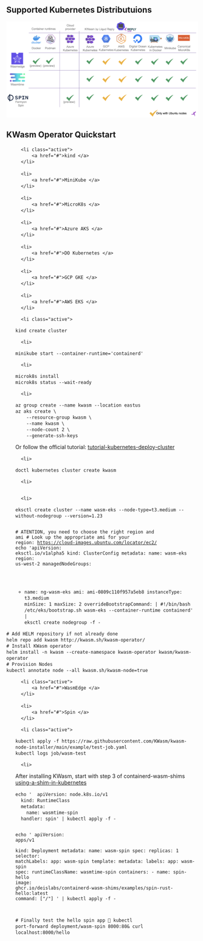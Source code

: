 ## Supported Kubernetes Distributuions 
![support matrix](./assets/img/support_matrix.png)

## KWasm Operator Quickstart
<ul class="tab" data-tab="1e081df9-bdc6-4e81-8552-aa0a915568e9" data-name="install">
  
      <li class="active">
          <a href="#">kind </a>
      </li>
  
      <li>
          <a href="#">MiniKube </a>
      </li>
  
      <li>
          <a href="#">MicroK8s </a>
      </li>
  
      <li>
          <a href="#">Azure AKS </a>
      </li>
  
      <li>
          <a href="#">DO Kubernetes </a>
      </li>
  
      <li>
          <a href="#">GCP GKE </a>
      </li>
  
      <li>
          <a href="#">AWS EKS </a>
      </li>
  
</ul>
<ul class="tab-content" id="1e081df9-bdc6-4e81-8552-aa0a915568e9" data-name="install">
  
      <li class="active">
<div class="language-bash highlighter-rouge"><div class="highlight"><pre class="highlight"><code>kind create cluster
</code></pre></div></div>
</li>
  
      <li>
<div class="language-bash highlighter-rouge"><div class="highlight"><pre class="highlight"><code>minikube start <span class="nt">--container-runtime</span><span class="o">=</span><span class="s1">'containerd'</span>
</code></pre></div></div>
</li>
  
      <li>
<div class="language-bash highlighter-rouge"><div class="highlight"><pre class="highlight"><code>microk8s <span class="nb">install
</span>microk8s status <span class="nt">--wait-ready</span>
</code></pre></div></div>
</li>
  
      <li>
<div class="language-bash highlighter-rouge"><div class="highlight"><pre class="highlight"><code>az group create <span class="nt">--name</span> kwasm <span class="nt">--location</span> eastus
az aks create <span class="se">\</span>
    <span class="nt">--resource-group</span> kwasm <span class="se">\</span>
    <span class="nt">--name</span> kwasm <span class="se">\</span>
    <span class="nt">--node-count</span> 2 <span class="se">\</span>
    <span class="nt">--generate-ssh-keys</span>
</code></pre></div></div>
<p>Or follow the official tutorial: <a href="https://learn.microsoft.com/en-us/azure/aks/tutorial-kubernetes-deploy-cluster">tutorial-kubernetes-deploy-cluster</a></p>
</li>
  
      <li>
<div class="language-bash highlighter-rouge"><div class="highlight"><pre class="highlight"><code>doctl kubernetes cluster create kwasm
</code></pre></div></div>
</li>
  
      <li>
<div class="language-bash highlighter-rouge"><div class="highlight"><pre class="highlight"><code></code></pre></div></div>
</li>
  
      <li>
<div class="language-bash highlighter-rouge"><div class="highlight"><pre class="highlight"><code>eksctl create cluster <span class="nt">--name</span> wasm-eks <span class="nt">--node-type</span><span class="o">=</span>t3.medium <span class="nt">--without-nodegroup</span> <span class="nt">--version</span><span class="o">=</span>1.23

<span class="c"># ATENTION, you need to choose the right region and ami</span>
<span class="c"># Look up the appropriate ami for your region: https://cloud-images.ubuntu.com/locator/ec2/</span>
<span class="nb">echo</span> <span class="s1">'apiVersion: eksctl.io/v1alpha5
kind: ClusterConfig
metadata:
  name: wasm-eks
  region: us-west-2
managedNodeGroups:
  - name: ng-wasm-eks
    ami: ami-0809c110f957a5eb8
    instanceType: t3.medium
    minSize: 1
    maxSize: 2
    overrideBootstrapCommand: |
      #!/bin/bash
      /etc/eks/bootstrap.sh wasm-eks --container-runtime containerd'</span> | eksctl create nodegroup <span class="nt">-f</span> -
</code></pre></div></div>
</li>
  
</ul>

<div class="language-bash highlighter-rouge"><div class="highlight"><pre class="highlight"><code><span class="c"># Add HELM repository if not already done</span>
helm repo add kwasm http://kwasm.sh/kwasm-operator/
<span class="c"># Install KWasm operator</span>
helm <span class="nb">install</span> <span class="nt">-n</span> kwasm <span class="nt">--create-namespace</span> kwasm-operator kwasm/kwasm-operator
<span class="c"># Provision Nodes</span>
kubectl annotate node <span class="nt">--all</span> kwasm.sh/kwasm-node<span class="o">=</span><span class="nb">true</span>
</code></pre></div></div>

<ul class="tab" data-tab="38645aeb-b32f-40e5-8b40-5e8065458632" data-name="run">
  
      <li class="active">
          <a href="#">WasmEdge </a>
      </li>
  
      <li>
          <a href="#">Spin </a>
      </li>
  
</ul>
<ul class="tab-content" id="38645aeb-b32f-40e5-8b40-5e8065458632" data-name="run">
  
      <li class="active">
<div class="language-bash highlighter-rouge"><div class="highlight"><pre class="highlight"><code>kubectl apply <span class="nt">-f</span> https://raw.githubusercontent.com/KWasm/kwasm-node-installer/main/example/test-job.yaml
kubectl logs job/wasm-test
</code></pre></div></div>
</li>
  
      <li>
<p>After installing KWasm, start with step 3 of containerd-wasm-shims <a href="https://github.com/deislabs/containerd-wasm-shims#using-a-shim-in-kubernetes">using-a-shim-in-kubernetes</a></p>
<div class="language-bash highlighter-rouge"><div class="highlight"><pre class="highlight"><code><span class="nb">echo</span> <span class="s1">'  apiVersion: node.k8s.io/v1                                           
  kind: RuntimeClass
  metadata:
    name: wasmtime-spin
  handler: spin'</span> | kubectl apply <span class="nt">-f</span> -

<span class="nb">echo</span> <span class="s1">'  apiVersion: apps/v1                                                  
  kind: Deployment
  metadata:
    name: wasm-spin
  spec:
    replicas: 1
    selector:
      matchLabels:
        app: wasm-spin
    template:
      metadata:
        labels:
          app: wasm-spin
      spec:
        runtimeClassName: wasmtime-spin
        containers:
        - name: spin-hello
          image: ghcr.io/deislabs/containerd-wasm-shims/examples/spin-rust-hello:latest
          command: ["/"]
'</span> | kubectl apply <span class="nt">-f</span> -

<span class="c"># Finally test the hello spin app 🥳</span>
kubectl port-forward deployment/wasm-spin 8000:80&amp;
curl localhost:8000/hello
</code></pre></div></div>
</li>
  
</ul>
